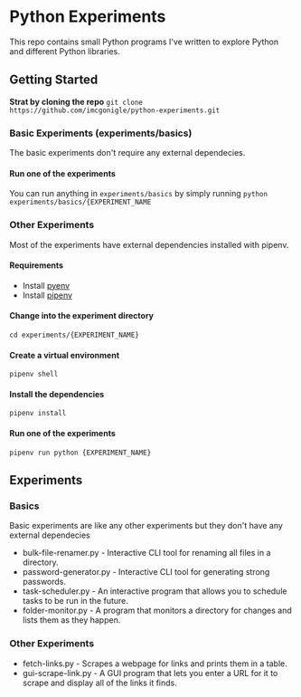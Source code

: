 # Python Experiments
This repo contains small Python programs I've written to explore Python and different Python libraries.

## Getting Started

**Strat by cloning the repo**
`git clone https://github.com/imcgonigle/python-experiments.git`

### Basic Experiments (experiments/basics)
The basic experiments don't require any external dependecies.

#### Run one of the experiments
You can run anything in `experiments/basics` by simply running `python experiments/basics/{EXPERIMENT_NAME`

### Other Experiments
Most of the experiments have external dependencies installed with pipenv.

#### Requirements
- Install [pyenv](https://github.com/pyenv/pyenv)
- Install [pipenv](https://pipenv.pypa.io/en/latest/installation.html)

#### Change into the experiment directory
`cd experiments/{EXPERIMENT_NAME}`

#### Create a virtual environment
`pipenv shell`

#### Install the dependencies
`pipenv install`

#### Run one of the experiments
`pipenv run python {EXPERIMENT_NAME}`

## Experiments

### Basics
Basic experiments are like any other experiments but they don't have any external dependecies

- bulk-file-renamer.py - Interactive CLI tool for renaming all files in a directory.
- password-generator.py - Interactive CLI tool for generating strong passwords.
- task-scheduler.py - An interactive program that allows you to schedule tasks to be run in the future.
- folder-monitor.py - A program that monitors a directory for changes and lists them as they happen.

### Other Experiments
- fetch-links.py - Scrapes a webpage for links and prints them in a table.
- gui-scrape-link.py - A GUI program that lets you enter a URL for it to scrape and display all of the links it finds.

